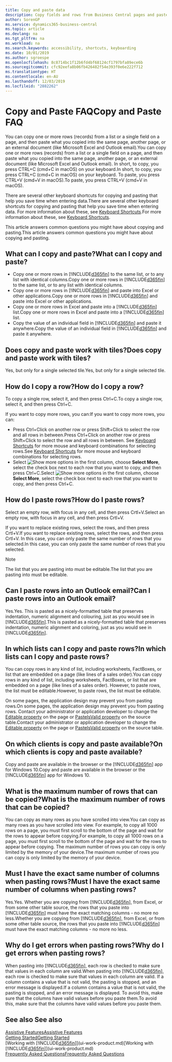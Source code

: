 ```yaml
---
title: Copy and paste data
description: Copy fields and rows from Business Central pages and paste somewhere else.
author: SorenGP
ms.service: dynamics365-business-central
ms.topic: article
ms.devlang: na
ms.tgt_pltfrm: na
ms.workload: na
ms.search.keywords: accessibility, shortcuts, keyboarding
ms.date: 10/01/2019
ms.author: sgroespe
ms.openlocfilehash: 8c8714bc1f12b6fd4bf68124cf1797bfa89ece6b
ms.sourcegitcommit: cfc92eefa8b06fb426482f54e393f0e6e222f712
ms.translationtype: HT
ms.contentlocale: en-AU
ms.lasthandoff: 12/03/2019
ms.locfileid: "2882262"
---
```

# <a name="copy-and-paste-faq"></a><span data-ttu-id="a868e-103">Copy and Paste FAQ</span><span class="sxs-lookup"><span data-stu-id="a868e-103">Copy and Paste FAQ</span></span>
<span data-ttu-id="a868e-104">You can copy one or more rows (records) from a list or a single field on a page, and then paste what you copied into the same page, another page, or an external document (like Microsoft Excel and Outlook email).</span><span class="sxs-lookup"><span data-stu-id="a868e-104">You can copy one or more rows (records) from a list or a single field on a page, and then paste what you copied into the same page, another page, or an external document (like Microsoft Excel and Outlook email).</span></span> <span data-ttu-id="a868e-105">In short, to copy, you press CTRL+C (cmd+C in macOS) on your keyboard.</span><span class="sxs-lookup"><span data-stu-id="a868e-105">In short, to copy, you press CTRL+C (cmd+C in macOS) on your keyboard.</span></span> <span data-ttu-id="a868e-106">To paste, you press CTRL+V (cmd+V in macOS).</span><span class="sxs-lookup"><span data-stu-id="a868e-106">To paste, you press CTRL+V (cmd+V in macOS).</span></span>

<span data-ttu-id="a868e-107">There are several other keyboard shortcuts for copying and pasting that help you save time when entering data.</span><span class="sxs-lookup"><span data-stu-id="a868e-107">There are several other keyboard shortcuts for copying and pasting that help you save time when entering data.</span></span> <span data-ttu-id="a868e-108">For more information about these, see [Keyboard Shortcuts](keyboard-shortcuts.md#CopyRows).</span><span class="sxs-lookup"><span data-stu-id="a868e-108">For more information about these, see [Keyboard Shortcuts](keyboard-shortcuts.md#CopyRows).</span></span>

<span data-ttu-id="a868e-109">This article answers common questions you might have about copying and pasting.</span><span class="sxs-lookup"><span data-stu-id="a868e-109">This article answers common questions you might have about copying and pasting.</span></span>  

## <a name="what-can-i-copy-and-paste"></a><span data-ttu-id="a868e-110">What can I copy and paste?</span><span class="sxs-lookup"><span data-stu-id="a868e-110">What can I copy and paste?</span></span>
- <span data-ttu-id="a868e-111">Copy one or more rows in [!INCLUDE[d365fin](includes/d365fin_md.md)] to the same list, or to any list with identical columns.</span><span class="sxs-lookup"><span data-stu-id="a868e-111">Copy one or more rows in [!INCLUDE[d365fin](includes/d365fin_md.md)] to the same list, or to any list with identical columns.</span></span>
- <span data-ttu-id="a868e-112">Copy one or more rows in [!INCLUDE[d365fin](includes/d365fin_md.md)] and paste into Excel or other applications.</span><span class="sxs-lookup"><span data-stu-id="a868e-112">Copy one or more rows in [!INCLUDE[d365fin](includes/d365fin_md.md)] and paste into Excel or other applications.</span></span>
- <span data-ttu-id="a868e-113">Copy one or more rows in Excel and paste into a [!INCLUDE[d365fin](includes/d365fin_md.md)] list.</span><span class="sxs-lookup"><span data-stu-id="a868e-113">Copy one or more rows in Excel and paste into a [!INCLUDE[d365fin](includes/d365fin_md.md)] list.</span></span>
- <span data-ttu-id="a868e-114">Copy the value of an individual field in [!INCLUDE[d365fin](includes/d365fin_md.md)] and paste it anywhere.</span><span class="sxs-lookup"><span data-stu-id="a868e-114">Copy the value of an individual field in [!INCLUDE[d365fin](includes/d365fin_md.md)] and paste it anywhere.</span></span>

## <a name="does-copy-and-paste-work-with-tiles"></a><span data-ttu-id="a868e-115">Does copy and paste work with tiles?</span><span class="sxs-lookup"><span data-stu-id="a868e-115">Does copy and paste work with tiles?</span></span>
<span data-ttu-id="a868e-116">Yes, but only for a single selected tile.</span><span class="sxs-lookup"><span data-stu-id="a868e-116">Yes, but only for a single selected tile.</span></span>

## <a name="how-do-i-copy-a-row"></a><span data-ttu-id="a868e-117">How do I copy a row?</span><span class="sxs-lookup"><span data-stu-id="a868e-117">How do I copy a row?</span></span>
<span data-ttu-id="a868e-118">To copy a single row, select it, and then press Ctrl+C.</span><span class="sxs-lookup"><span data-stu-id="a868e-118">To copy a single row, select it, and then press Ctrl+C.</span></span>

<span data-ttu-id="a868e-119">If you want to copy more rows, you can:</span><span class="sxs-lookup"><span data-stu-id="a868e-119">If you want to copy more rows, you can:</span></span>
- <span data-ttu-id="a868e-120">Press Ctrl+Click on another row or press Shift+Click to select the row and all rows in between.</span><span class="sxs-lookup"><span data-stu-id="a868e-120">Press Ctrl+Click on another row or press Shift+Click to select the row and all rows in between.</span></span> <span data-ttu-id="a868e-121">See [Keyboard Shortcuts](keyboard-shortcuts.md#CopyRows) for more mouse and keyboard combinations for selecting rows.</span><span class="sxs-lookup"><span data-stu-id="a868e-121">See [Keyboard Shortcuts](keyboard-shortcuts.md#CopyRows) for more mouse and keyboard combinations for selecting rows.</span></span>
- <span data-ttu-id="a868e-122">Select ![Show more options](media/show-more-options-icon.png "Show more options icon") in the first column, choose **Select More**, select the check box next to each row that you want to copy, and then press Ctrl+C.</span><span class="sxs-lookup"><span data-stu-id="a868e-122">Select ![Show more options](media/show-more-options-icon.png "Show more options icon") in the first column, choose **Select More**, select the check box next to each row that you want to copy, and then press Ctrl+C.</span></span>

## <a name="how-do-i-paste-rows"></a><span data-ttu-id="a868e-123">How do I paste rows?</span><span class="sxs-lookup"><span data-stu-id="a868e-123">How do I paste rows?</span></span>
<span data-ttu-id="a868e-124">Select an empty row, with focus in any cell, and then press Crtl+V.</span><span class="sxs-lookup"><span data-stu-id="a868e-124">Select an empty row, with focus in any cell, and then press Crtl+V.</span></span>

<span data-ttu-id="a868e-125">If you want to replace existing rows, select the rows, and then press Crtl+V.</span><span class="sxs-lookup"><span data-stu-id="a868e-125">If you want to replace existing rows, select the rows, and then press Crtl+V.</span></span> <span data-ttu-id="a868e-126">In this case, you can only paste the same number of rows that you selected.</span><span class="sxs-lookup"><span data-stu-id="a868e-126">In this case, you can only paste the same number of rows that you selected.</span></span>

> [!NOTE]
> <span data-ttu-id="a868e-127">The list that you are pasting into must be editable.</span><span class="sxs-lookup"><span data-stu-id="a868e-127">The list that you are pasting into must be editable.</span></span>

<!-- Rows are pasted directly where your cursor is located. If you paste into an empty line, any existing subsequent lines will be moved after the pasted lines. If you paste into an existing line or lines, this will be overwritten.-->

## <a name="can-i-paste-rows-into-an-outlook-email"></a><span data-ttu-id="a868e-128">Can I paste rows into an Outlook email?</span><span class="sxs-lookup"><span data-stu-id="a868e-128">Can I paste rows into an Outlook email?</span></span>
<span data-ttu-id="a868e-129">Yes.</span><span class="sxs-lookup"><span data-stu-id="a868e-129">Yes.</span></span> <span data-ttu-id="a868e-130">This is pasted as a nicely-formatted table that preserves indentation, numeric alignment and colouring, just as you would see in [!INCLUDE[d365fin](includes/d365fin_md.md)].</span><span class="sxs-lookup"><span data-stu-id="a868e-130">This is pasted as a nicely-formatted table that preserves indentation, numeric alignment and coloring, just as you would see in [!INCLUDE[d365fin](includes/d365fin_md.md)].</span></span>

## <a name="in-which-lists-can-i-copy-and-paste-rows"></a><span data-ttu-id="a868e-131">In which lists can I copy and paste rows?</span><span class="sxs-lookup"><span data-stu-id="a868e-131">In which lists can I copy and paste rows?</span></span>
<span data-ttu-id="a868e-132">You can copy rows in any kind of list, including worksheets, FactBoxes, or list that are embedded on a page (like lines of a sales order).</span><span class="sxs-lookup"><span data-stu-id="a868e-132">You can copy rows in any kind of list, including worksheets, FactBoxes, or list that are embedded on a page (like lines of a sales order).</span></span> <span data-ttu-id="a868e-133">However, to paste rows, the list must be editable.</span><span class="sxs-lookup"><span data-stu-id="a868e-133">However, to paste rows, the list must be editable.</span></span>

<span data-ttu-id="a868e-134">On some pages, the application design may prevent you from pasting rows.</span><span class="sxs-lookup"><span data-stu-id="a868e-134">On some pages, the application design may prevent you from pasting rows.</span></span> <span data-ttu-id="a868e-135">Contact your administrator or application developer to change the [Editable property](/dynamics365/business-central/dev-itpro/developer/properties/devenv-editable-property) on the page or [PasteIsValid property](/dynamics365/business-central/dev-itpro/developer/properties/devenv-pasteisvalid-property) on the source table.</span><span class="sxs-lookup"><span data-stu-id="a868e-135">Contact your administrator or application developer to change the [Editable property](/dynamics365/business-central/dev-itpro/developer/properties/devenv-editable-property) on the page or [PasteIsValid property](/dynamics365/business-central/dev-itpro/developer/properties/devenv-pasteisvalid-property) on the source table.</span></span>

## <a name="on-which-clients-is-copy-and-paste-available"></a><span data-ttu-id="a868e-136">On which clients is copy and paste available?</span><span class="sxs-lookup"><span data-stu-id="a868e-136">On which clients is copy and paste available?</span></span>
<span data-ttu-id="a868e-137">Copy and paste are available in the browser or the [!INCLUDE[d365fin](includes/d365fin_md.md)] app for Windows 10.</span><span class="sxs-lookup"><span data-stu-id="a868e-137">Copy and paste are available in the browser or the [!INCLUDE[d365fin](includes/d365fin_md.md)] app for Windows 10.</span></span>

## <a name="what-is-the-maximum-number-of-rows-that-can-be-copied"></a><span data-ttu-id="a868e-138">What is the maximum number of rows that can be copied?</span><span class="sxs-lookup"><span data-stu-id="a868e-138">What is the maximum number of rows that can be copied?</span></span>
<span data-ttu-id="a868e-139">You can copy as many rows as you have scrolled into view.</span><span class="sxs-lookup"><span data-stu-id="a868e-139">You can copy as many rows as you have scrolled into view.</span></span> <span data-ttu-id="a868e-140">For example, to copy all 1000 rows on a page, you must first scroll to the bottom of the page and wait for the rows to appear before copying.</span><span class="sxs-lookup"><span data-stu-id="a868e-140">For example, to copy all 1000 rows on a page, you must first scroll to the bottom of the page and wait for the rows to appear before copying.</span></span> <span data-ttu-id="a868e-141">The maximum number of rows you can copy is only limited by the memory of your device.</span><span class="sxs-lookup"><span data-stu-id="a868e-141">The maximum number of rows you can copy is only limited by the memory of your device.</span></span>

## <a name="must-i-have-the-exact-same-number-of-columns-when-pasting-rows"></a><span data-ttu-id="a868e-142">Must I have the exact same number of columns when pasting rows?</span><span class="sxs-lookup"><span data-stu-id="a868e-142">Must I have the exact same number of columns when pasting rows?</span></span>
<span data-ttu-id="a868e-143">Yes.</span><span class="sxs-lookup"><span data-stu-id="a868e-143">Yes.</span></span> <span data-ttu-id="a868e-144">Whether you are copying from [!INCLUDE[d365fin](includes/d365fin_md.md)], from Excel, or from some other table source, the rows that you paste into [!INCLUDE[d365fin](includes/d365fin_md.md)] must have the exact matching columns - no more no less.</span><span class="sxs-lookup"><span data-stu-id="a868e-144">Whether you are copying from [!INCLUDE[d365fin](includes/d365fin_md.md)], from Excel, or from some other table source, the rows that you paste into [!INCLUDE[d365fin](includes/d365fin_md.md)] must have the exact matching columns - no more no less.</span></span>

## <a name="why-do-i-get-errors-when-pasting-rows"></a><span data-ttu-id="a868e-145">Why do I get errors when pasting rows?</span><span class="sxs-lookup"><span data-stu-id="a868e-145">Why do I get errors when pasting rows?</span></span>
<span data-ttu-id="a868e-146">When pasting into [!INCLUDE[d365fin](includes/d365fin_md.md)], each row is checked to make sure that values in each column are valid.</span><span class="sxs-lookup"><span data-stu-id="a868e-146">When pasting into [!INCLUDE[d365fin](includes/d365fin_md.md)], each row is checked to make sure that values in each column are valid.</span></span> <span data-ttu-id="a868e-147">If a column contains a value that is not valid, the pasting is stopped, and an error message is displayed.</span><span class="sxs-lookup"><span data-stu-id="a868e-147">If a column contains a value that is not valid, the pasting is stopped, and an error message is displayed.</span></span> <span data-ttu-id="a868e-148">To avoid this, make sure that the columns have valid values before you paste them.</span><span class="sxs-lookup"><span data-stu-id="a868e-148">To avoid this, make sure that the columns have valid values before you paste them.</span></span>


## <a name="see-also"></a><span data-ttu-id="a868e-149">See also </span><span class="sxs-lookup"><span data-stu-id="a868e-149">See also</span></span>
[<span data-ttu-id="a868e-150">Assistive Features</span><span class="sxs-lookup"><span data-stu-id="a868e-150">Assistive Features</span></span>](ui-accessibility.md)  
[<span data-ttu-id="a868e-151">Getting Started</span><span class="sxs-lookup"><span data-stu-id="a868e-151">Getting Started</span></span>](product-get-started.md)  
<span data-ttu-id="a868e-152">[Working with [!INCLUDE[d365fin](includes/d365fin_md.md)]](ui-work-product.md)</span><span class="sxs-lookup"><span data-stu-id="a868e-152">[Working with [!INCLUDE[d365fin](includes/d365fin_md.md)]](ui-work-product.md)</span></span>  
[<span data-ttu-id="a868e-153">Frequently Asked Questions</span><span class="sxs-lookup"><span data-stu-id="a868e-153">Frequently Asked Questions</span></span>](across-faq.md)  
